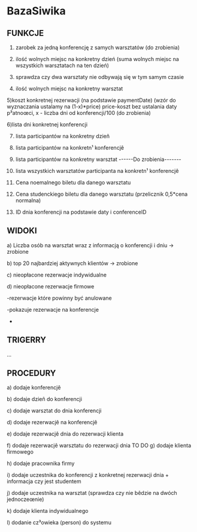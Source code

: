 # BazaSiwika

## FUNKCJE

1) zarobek za jedną konferencję z samych warsztatów (do zrobienia)

2) ilość wolnych miejsc na konkretny dzień (suma wolnych miejsc na wszystkich warsztatach na ten dzień) 

3) sprawdza czy dwa warsztaty nie odbywają się w tym samym czasie 

4) ilość wolnych miejsc na konkretny warsztat

5)koszt konkretnej rezerwacji (na podstawie paymentDate) (wzór do wyznaczania ustalamy na (1-x)*price) price-koszt bez ustalania daty p³atnoœci, x - liczba dni od konferencji/100 (do zrobienia)

6)lista dni konkretnej konferencji

7) lista participantów na konkretny dzieñ

8) lista participantów na konkretn¹ konferencjê

9) lista participantów na konkretny warsztat
------Do zrobienia-------
10) lista wszystkich warsztatów participanta na konkretn¹ konferencjê

11) Cena noemalnego biletu dla danego warsztatu

12) Cena studenckiego biletu dla danego warsztatu (przelicznik 0,5*cena normalna)

13) ID dnia konferencji na podstawie daty i conferenceID
## WIDOKI

a) Liczba osób na warsztat wraz z informacją o konferencji i dniu -> zrobione

b) top 20 najbardziej aktywnych klientów -> zrobione

c) nieopłacone rezerwacje indywidualne

d) nieopłacone rezerwacje firmowe

-rezerwacje które powinny być anulowane

-pokazuje rezerwacje na konferencje

-

## TRIGERRY

...

## PROCEDURY

a) dodaje konferencjê 

b) dodaje dzieñ do konferencji

c) dodaje warsztat do dnia konferencji

d) dodaje rezerwacjê na konferencjê

e) dodaje rezerwacjê dnia do rezerwacji klienta

f) dodaje rezerwacjê warsztatu do rezerwacji dnia
TO DO
g) dodaje klienta firmowego

h) dodaje pracownika firmy

i) dodaje uczestnika do konferencji z konkretnej rezerwacji dnia + informacja czy jest studentem

j) dodaje uczestnika na warsztat (sprawdza czy nie bêdzie na dwóch jednoczeœnie)

k) dodaje klienta indywidualnego

l) dodanie cz³owieka (person) do systemu
